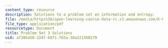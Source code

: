 ```yaml
---
content_type: resource
description: Solutions to a problem set on information and entropy.
file: /media/https%3A/open-learning-course-data-rc.s3.amazonaws.com/6-050j-information-and-entropy-spring-2008/af386a50224768f1765a38a221360179_MIT6_050JS08_ps_03_sol.pdf
file_type: application/pdf
resourcetype: Document
title: Problem Set 3 Solutions
uid: af386a50-2247-68f1-765a-38a221360179
---
```

